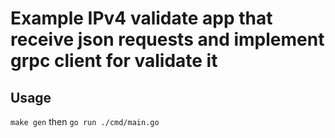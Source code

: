 # Example IPv4 validate app that receive json requests and implement grpc client for validate it

## Usage
`make gen` then `go run ./cmd/main.go`